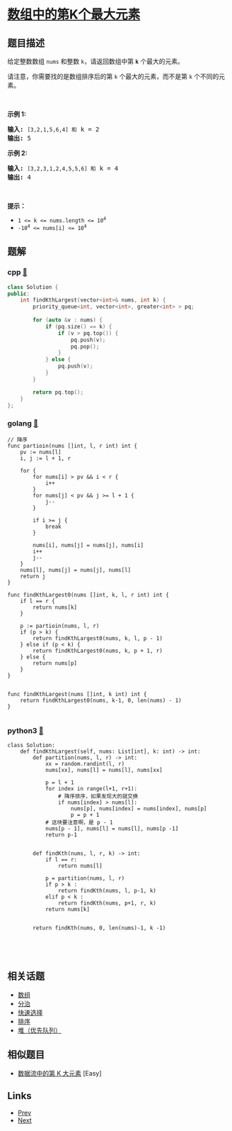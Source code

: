 
# [数组中的第K个最大元素](https://leetcode-cn.com/problems/kth-largest-element-in-an-array)

## 题目描述

<p>给定整数数组 <code>nums</code> 和整数 <code>k</code>，请返回数组中第 <code><strong>k</strong></code> 个最大的元素。</p>

<p>请注意，你需要找的是数组排序后的第 <code>k</code> 个最大的元素，而不是第 <code>k</code> 个不同的元素。</p>

<p> </p>

<p><strong>示例 1:</strong></p>

<pre>
<strong>输入:</strong> <code>[3,2,1,5,6,4] 和</code> k = 2
<strong>输出:</strong> 5
</pre>

<p><strong>示例 2:</strong></p>

<pre>
<strong>输入:</strong> <code>[3,2,3,1,2,4,5,5,6] 和</code> k = 4
<strong>输出:</strong> 4</pre>

<p> </p>

<p><strong>提示： </strong></p>

<ul>
	<li><code>1 <= k <= nums.length <= 10<sup>4</sup></code></li>
	<li><code>-10<sup>4</sup> <= nums[i] <= 10<sup>4</sup></code></li>
</ul>


## 题解

### cpp [🔗](kth-largest-element-in-an-array.cpp) 
```cpp
class Solution {
public:
    int findKthLargest(vector<int>& nums, int k) {
        priority_queue<int, vector<int>, greater<int> > pq;
        
        for (auto &v : nums) {
            if (pq.size() == k) {
                if (v > pq.top()) {
                    pq.push(v);
                    pq.pop();
                }
            } else {
                pq.push(v);
            }
        }

        return pq.top();
    }
};
```
### golang [🔗](kth-largest-element-in-an-array.go) 
```golang
// 降序
func partioin(nums []int, l, r int) int {
    pv := nums[l]
    i, j := l + 1, r

    for {
        for nums[i] > pv && i < r {
            i++
        }
        for nums[j] < pv && j >= l + 1 {
            j--
        }

        if i >= j {
            break
        }
        
        nums[i], nums[j] = nums[j], nums[i]
        i++
        j--
    }
    nums[l], nums[j] = nums[j], nums[l]
    return j
}

func findKthLargest0(nums []int, k, l, r int) int {
    if l == r {
        return nums[k]
    }

    p := partioin(nums, l, r)
    if (p > k) {
        return findKthLargest0(nums, k, l, p - 1)
    } else if (p < k) {
        return findKthLargest0(nums, k, p + 1, r)
    } else {
        return nums[p]
    }
}


func findKthLargest(nums []int, k int) int {
    return findKthLargest0(nums, k-1, 0, len(nums) - 1)
}


```
### python3 [🔗](kth-largest-element-in-an-array.py) 
```python3
class Solution:
    def findKthLargest(self, nums: List[int], k: int) -> int:
        def partition(nums, l, r) -> int:
            xx = random.randint(l, r)
            nums[xx], nums[l] = nums[l], nums[xx]
 
            p = l + 1
            for index in range(l+1, r+1):
                # 降序排序，如果发现大的就交换
                if nums[index] > nums[l]:
                    nums[p], nums[index] = nums[index], nums[p]
                    p = p + 1
            # 这块要注意啊，是 p - 1
            nums[p - 1], nums[l] = nums[l], nums[p -1]
            return p-1

    
        def findKth(nums, l, r, k) -> int:
            if l == r:
                return nums[l]

            p = partition(nums, l, r)                
            if p > k :
                return findKth(nums, l, p-1, k)
            elif p < k :
                return findKth(nums, p+1, r, k)
            return nums[k]


        return findKth(nums, 0, len(nums)-1, k -1)

        

    
```


## 相关话题

- [数组](https://leetcode-cn.com/tag/array) 
- [分治](https://leetcode-cn.com/tag/divide-and-conquer) 
- [快速选择](https://leetcode-cn.com/tag/quickselect) 
- [排序](https://leetcode-cn.com/tag/sorting) 
- [堆（优先队列）](https://leetcode-cn.com/tag/heap-priority-queue) 


## 相似题目

- [数据流中的第 K 大元素](../kth-largest-element-in-a-stream/README.md)  [Easy] 


## Links

- [Prev](../number-of-1-bits/README.md) 
- [Next](../invert-binary-tree/README.md) 

